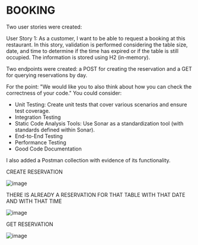 # BOOKING

Two user stories were created:

User Story 1: As a customer, I want to be able to request a booking at this restaurant. In this story, validation is performed considering the table size, date, and time to determine if the time has expired or if the table is still occupied.
The information is stored using H2 (in-memory).

Two endpoints were created: a POST for creating the reservation and a GET for querying reservations by day.

For the point: "We would like you to also think about how you can check the correctness of your code."
You could consider:
- Unit Testing: Create unit tests that cover various scenarios and ensure test coverage.
- Integration Testing
- Static Code Analysis Tools: Use Sonar as a standardization tool (with standards defined within Sonar).
- End-to-End Testing
- Performance Testing
- Good Code Documentation

I also added a Postman collection with evidence of its functionality.

CREATE RESERVATION

![image](https://github.com/user-attachments/assets/9364e2cf-94a0-4d31-8a95-7337c8bcad27)

THERE IS ALREADY A RESERVATION FOR THAT TABLE WITH THAT DATE AND WITH THAT TIME

![image](https://github.com/user-attachments/assets/b7f8e28a-fd69-46ac-9d0e-2d3c012ca7a6)

GET RESERVATION

![image](https://github.com/user-attachments/assets/792d14b9-cdd6-4182-ab46-1c477e78778c)

